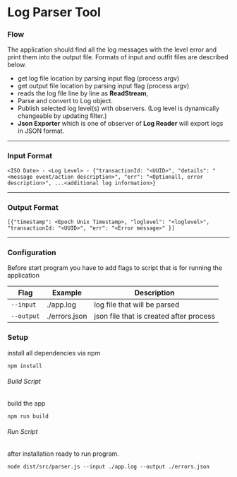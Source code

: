 # Log Parser Tool

### Flow

The application should find all the log messages with the level error and print them into the output file. Formats of input and outfit files are described below.
* get log file location by parsing input flag (process argv)
* get output file location by parsing input flag (process argv)
* reads the log file line by line as **ReadStream**,
* Parse and convert to Log object.
* Publish selected log level(s) with observers. (Log level is dynamically changeable by updating filter.)
* **Json Exporter** which is one of observer of **Log Reader** will export logs in JSON format.
---
### Input Format

```
<ISO Date> - <Log Level> - {"transactionId: "<UUID>", "details": "<message event/action description>", "err": "<Optionall, error description>", ...<additional log information>}
```
---

### Output Format

```
[{"timestamp": <Epoch Unix Timestamp>, "loglevel": "<loglevel>", "transactionId: "<UUID>", "err": "<Error message>" }]
```
---

### Configuration
Before start program you have to add flags to script that is for running the application

|       Flag        | Example | Description                   |
|-------------------|---------|-------------------------------|
| `--input`         |./app.log| log file that will be parsed     |
| `--output`        |./errors.json| json file that is created after process  |

### Setup
install all dependencies via npm
```shell
npm install
```

###### Build Script
build the app
```shell
npm run build
```

###### Run Script
after installation ready to run program.
```shell
node dist/src/parser.js --input ./app.log --output ./errors.json
```
